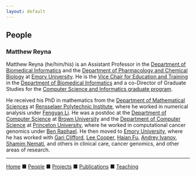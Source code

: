 ```yaml
---
layout: default
---
```


## People

### Matthew Reyna

Matthew Reyna (he/him/his) is an Assistant Professor in the [Department of Biomedical Informatics](https://med.emory.edu/departments/biomedical-informatics/) and the [Department of Pharmacology and Chemical Biology](https://med.emory.edu/departments/pharmacology-chemical-biology/) at [Emory University](https://www.emory.edu). He is the [Vice Chair for Education and Training](https://med.emory.edu/departments/biomedical-informatics/about/faculty-lab.html) in the [Department of Biomedical Informatics](https://med.emory.edu/departments/biomedical-informatics/) and a co-Director of Graduate Studies for the [Computer Science and Informatics graduate program](https://www.cs.emory.edu/graduate/general-information/).

He received his PhD in mathematics from the [Department of Mathematical Sciences](https://science.rpi.edu/mathematical-sciences) at [Rensselaer Polytechnic Institute](https://www.rpi.edu/), where he worked in numerical analysis under [Fengyan Li](http://homepages.rpi.edu/~lif/). He was a postdoc at the [Department of Computer Science](http://cs.brown.edu/) at [Brown University](https://www.brown.edu/) and the [Department of Computer Science](https://www.cs.princeton.edu/) at [Princeton University](https://www.princeton.edu/), where he worked in computational cancer genomics under [Ben Raphael](https://compbio.cs.brown.edu/). He then moved to [Emory University](https://www.emory.edu/), where he has worked with [Gari Clifford](http://gdclifford.info/), [Lee Cooper](http://cancerdata.io/), [Haian Fu](https://winshipcancer.emory.edu/bios/faculty/fu-haian.html), [Andrey Ivanov](https://winshipcancer.emory.edu/bios/faculty/ivanov-andrei.html), [Shamim Nemati](http://nematilab.info/), and others in clinical care, cancer genomics, and other areas of research.

---

[Home](../) &#9632; [People](../people) &#9632; [Projects](../projects) &#9632; [Publications](../publications) &#9632; [Teaching](../teaching)
